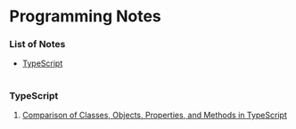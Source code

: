 # Programming Notes

### List of Notes
* [TypeScript](#typescript)

#

### TypeScript
1. [Comparison of Classes, Objects, Properties, and Methods in TypeScript](https://github.com/idosumit/programming-notes/blob/main/TypeScript/Classes%2C%20Objects%2C%20Properties%20%26%20Methods.md)
